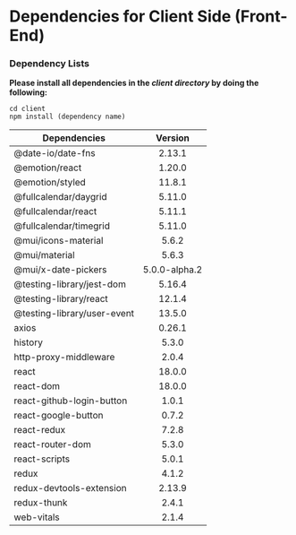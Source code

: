 # Dependencies for Client Side (Front-End)

### Dependency Lists
**Please install all dependencies in the _client directory_ by doing the following:**

````
cd client
npm install (dependency name)
```` 
  
  

| Dependencies                |  Version      |
| ----------------------------|:-------------:|
| @date-io/date-fns           | 2.13.1        |
| @emotion/react              | 1.20.0        |
| @emotion/styled             | 11.8.1        |
| @fullcalendar/daygrid       | 5.11.0        |
| @fullcalendar/react         | 5.11.1        |
| @fullcalendar/timegrid      | 5.11.0        |
| @mui/icons-material         | 5.6.2         |
| @mui/material               | 5.6.3         |
| @mui/x-date-pickers         | 5.0.0-alpha.2 |
| @testing-library/jest-dom   | 5.16.4        |
| @testing-library/react      | 12.1.4        |
| @testing-library/user-event | 13.5.0        |
| axios                       | 0.26.1        |
| history                     | 5.3.0         |
| http-proxy-middleware       | 2.0.4         |
| react                       | 18.0.0        |
| react-dom                   | 18.0.0        |
| react-github-login-button   | 1.0.1         |
| react-google-button         | 0.7.2         |
| react-redux                 | 7.2.8         |
| react-router-dom            | 5.3.0         |
| react-scripts               | 5.0.1         |
| redux                       | 4.1.2         |
| redux-devtools-extension    | 2.13.9        |
| redux-thunk                 | 2.4.1         |
| web-vitals                  | 2.1.4         |